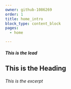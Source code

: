 ```yaml
---
owner: github-1086269
order: 1
title: home_intro
block_type: content_block
pages: 
  - home

---
```



  ##### This is the lead

  ## This is the Heading

  ###### This is the excerpt
